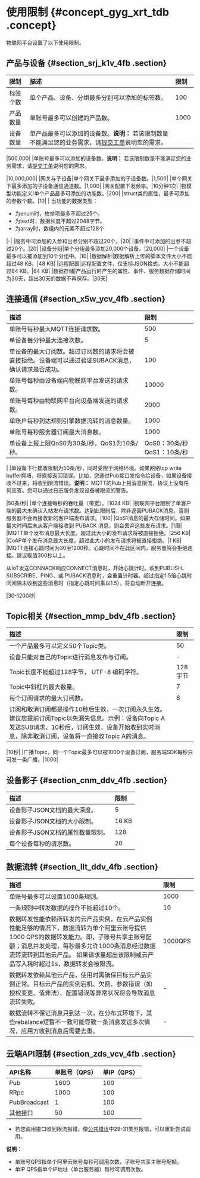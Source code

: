# 使用限制 {#concept_gyg_xrt_tdb .concept}

物联网平台设置了以下使用限制。

## 产品与设备 {#section_srj_k1v_4fb .section}

|限制|描述|限制|
|:-|:-|:-|
|标签个数|单个产品、设备、分组最多分别可以添加的标签数。|100|
|产品数量|单账号最多可以创建的产品数。|1000|
|设备数量|单产品最多可以添加的设备数。**说明：** 若该限制数量不能满足您的业务需求，请[提交工单](https://selfservice.console.aliyun.com/ticket/createIndex)说明您的需求。

|500,000|
|单账号最多可以添加的设备数。**说明：** 若该限制数量不能满足您的业务需求，请[提交工单](https://selfservice.console.aliyun.com/ticket/createIndex)说明您的需求。

|10,000,000|
|网关与子设备|单个网关下最多添加的子设备数。|1,500|
|单个网关下最多添加的子设备通信通道数。|1,000|
|网关配置下发频率。|10分钟1次|
|物模型功能定义|单个产品最多可添加的功能数。|200|
|struct类的属性，最多可添加的参数个数。|10|
| 当功能的数据类型：

 -   为enum时，枚举项最多不超过25个。
-   为text时，数据长度不超过2048字节。
-   为array时，数组内的元素不超过128个

 |-|
|服务中可添加的入参和出参分别不超过20个。|20|
|事件中可添加的出参不超过20个。|20|
|设备分组|单个分组最多添加20,000个设备。|20,000|
|一个设备最多可以被添加到10个分组中。|10|
|数据解析|数据解析上传的脚本文件大小不能超过48 KB。|48 KB|
|远程配置|远程配置文件，仅支持JSON格式，大小不能超过64 KB。|64 KB|
|数据存储|产品运行时产生的属性、事件、服务数据存储时间为30天，超出30天的数据不再保存。|30天|

## 连接通信 {#section_x5w_ycv_4fb .section}

|描述|限制|
|:-|:-|
|单账号每秒最大MQTT连接请求数。|500|
|单设备每分钟最大连接次数。|5|
|单设备的最大订阅数。超过订阅数的请求将会被直接拒绝。设备端可以通过验证SUBACK消息，确认请求是否成功。|100|
|单账号每秒由设备端向物联网平台发送的请求数。|10000|
|单账号每秒由物联网平台向设备端发送的请求数。|2000|
|单账户每秒到达规则引擎数据流转的消息数量。|1000|
|单账号每秒服务器订阅最大消息数。|1000|
|单设备上报上限QoS0为30条/秒，QoS1为10条/秒。|QoS0：30条/秒QoS1：10条/秒

|
|单设备下行接收限制为50条/秒，同时受限于网络环境。如果网络tcp write buffer拥堵，将直接返回错误。比如，您通过Pub接口发指令给设备，如果设备接收不过来，将收到限流错误。**说明：** MQTT的Pub上报消息限流，协议上没有任何应答。您可以通过日志服务发现设备被限流的警告。

|50条/秒|
|单个连接每秒的吞吐量（带宽）。|1024 KB|
|物联网平台限制了单客户端的最大未确认入站发布请求数。达到此限制后，除非返回PUBACK消息，否则服务器不会再接收新的客户端发布请求。|100|
|QoS1消息的最大存储时间。如果最大时间后未从客户端接收到 PUBACK 消息，则会丢弃这些发布请求。|1周|
|MQTT单个发布消息最大长度。超过此大小的发布请求将被直接拒绝。|256 KB|
|CoAP单个发布消息最大长度。超过此大小的发布请求将被直接拒绝。|1 KB|
|MQTT连接心跳时间为30至1200秒。心跳时间不在此区间内，服务器将会拒绝连接。建议取值300秒以上。

从IoT发送CONNACK响应CONNECT消息时，开始心跳计时。收到PUBLISH、SUBSCRIBE、PING、或 PUBACK消息时，会重置计时器。超过指定1.5倍心跳时间间隔未收到这些消息时（指定心跳时间乘以1.5），将自动断开连接。

|30-1200秒|

## Topic相关 {#section_mmp_bdv_4fb .section}

|描述|限制|
|:-|:-|
|一个产品最多可以定义50个Topic类。|50|
|设备只能对自己的Topic进行消息发布与订阅。|-|
|Topic长度不能超过128字节， UTF-8 编码字符。|128字节|
|Topic中斜杠的最大数量。|7|
|每个订阅请求的最大订阅数。|8|
|订阅和取消订阅都是操作10秒后生效，一次订阅永久生效。建议您提前订阅Topic以免漏失信息。示例：设备向Topic A发送SUB请求，10秒后，订阅生效，设备开始收到实时消息，除非取消订阅，设备将一直接收Topic A的消息。

|10秒|
|广播Topic，同一个Topic最多可以被1000个设备订阅，服务端SDK每秒只可发一条广播。|1000|

## 设备影子 {#section_cnm_ddv_4fb .section}

|描述|限制|
|:-|:-|
|设备影子JSON文档的最大深度。|5|
|设备影子JSON文档的大小限制。|16 KB|
|设备影子JSON文档的属性数量限制。|128|
|每个设备每秒的请求数。|20|

## 数据流转 {#section_llt_ddv_4fb .section}

|描述|限制|
|:-|:-|
|单账号最多可以设置1000条规则。|1000|
|一条规则中转发数据的操作不能超过10个。|10|
|数据转发性能依赖所转发的云产品实例，在云产品实例性能足够的情况下，数据流转为单个阿里云账号提供1000 QPS的数据转发能力。即，子账号共享主账号配额；消息并发处理，每秒最多允许1000条消息经过数据流转流转到其他云产品。 如果请求量超出该限制或云产品写入耗时超过1s，数据转发会被限流。|1000QPS|
|数据转发依赖其他云产品，使用时需确保目标云产品实例正常。目标云产品的实例宕机、欠费、参数错误（如授权变更、值非法）、配置错误等异常状况将会导致消息流转失败。|-|
|数据流转不保证消息只到达一次，在分布式环境下，某些rebalance短暂不一致可能导致一条消息发送多次情况，应用方收到消息后需要去重。|-|

## 云端API限制 {#section_zds_vcv_4fb .section}

|API名称|单账号（QPS）|单IP（QPS）|
|:----|:-------|:-------|
|Pub|1600|100|
|RRpc|1000|100|
|PubBroadcast|1|100|
|其他接口|50|100|

-   若您调用接口收到限流报错，像[公共错误](https://error-center.alibabacloud.com/status/product/Public)中29-31类型报错，可以重新尝试调用。

**说明：** 

-   单账号QPS指单个阿里云账号每秒可调用次数，子账号共享主账号配额。
-   单IP QPS指单个IP地址（单台服务器）每秒可调用次数。

